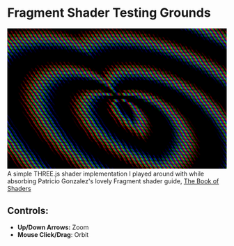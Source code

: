 # Fragment Shader Testing Grounds
![Shader Screenshot](images/shot-1.png)
A simple THREE.js shader implementation I played around with while absorbing Patricio Gonzalez's lovely Fragment shader guide, [The Book of Shaders](https://thebookofshaders.com/)
## Controls:
* __Up/Down Arrows:__ Zoom
* __Mouse Click/Drag__: Orbit